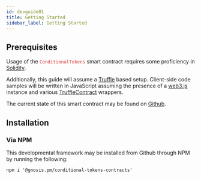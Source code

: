 ```yaml
---
id: devguide01
title: Getting Started
sidebar_label: Getting Started
---
```

## Prerequisites

Usage of the <span style="color:#DB3A3D">`ConditionalTokens` </span> smart contract requires some
proficiency in [Solidity](https://solidity.readthedocs.io).

Additionally, this guide will assume a
[Truffle](https://truffleframework.com) based setup. Client-side code
samples will be written in JavaScript assuming the presence of a
[web3.js](https://web3js.readthedocs.io/en/1.0/) instance and various
[TruffleContract](https://github.com/trufflesuite/truffle/tree/next/packages/truffle-contract#truffle-contract)
wrappers.

The current state of this smart contract may be found on
[Github](https://github.com/gnosis/conditional-tokens-contracts).

## Installation

### Via NPM

This developmental framework may be installed from Github through NPM by
running the following:

```npm i '@gnosis.pm/conditional-tokens-contracts'```